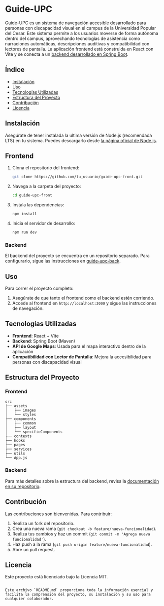 
# Guide-UPC

Guide-UPC es un sistema de navegación accesible desarrollado para personas con discapacidad visual en el campus de la Universidad Popular del Cesar. Este sistema permite a los usuarios moverse de forma autónoma dentro del campus, aprovechando tecnologías de asistencia como narraciones automáticas, descripciones auditivas y compatibilidad con lectores de pantalla. La aplicación frontend está construida en React con Vite y se conecta a un [backend desarrollado en Spring Boot](https://github.com/Murif777/guide-upc-back).

## Índice
- [Instalación](#instalación)
- [Uso](#uso)
- [Tecnologías Utilizadas](#tecnologías-utilizadas)
- [Estructura del Proyecto](#estructura-del-proyecto)
- [Contribución](#contribución)
- [Licencia](#licencia)

## Instalación
Asegúrate de tener instalada la ultima versión de Node.js (recomendada LTS) en tu sistema. Puedes descargarlo desde [la página oficial de Node.js](https://nodejs.org/).
## Frontend
1. Clona el repositorio del frontend:
   ```bash
   git clone https://github.com/tu_usuario/guide-upc-front.git
   ```
2. Navega a la carpeta del proyecto:
   ```bash
   cd guide-upc-front
   ```
3. Instala las dependencias:
   ```bash
   npm install
   ```
4. Inicia el servidor de desarrollo:
   ```bash
   npm run dev
   ```

### Backend
El backend del proyecto se encuentra en un repositorio separado. Para configurarlo, sigue las instrucciones en [guide-upc-back](https://github.com/Murif777/guide-upc-back).

## Uso
Para correr el proyecto completo:
1. Asegúrate de que tanto el frontend como el backend estén corriendo.
2. Accede al frontend en `http://localhost:3000` y sigue las instrucciones de navegación.

## Tecnologías Utilizadas
- **Frontend**: React + Vite
- **Backend**: Spring Boot (Maven)
- **API de Google Maps**: Usada para el mapa interactivo dentro de la aplicación
- **Compatibilidad con Lector de Pantalla**: Mejora la accesibilidad para personas con discapacidad visual

## Estructura del Proyecto

### Frontend
```plaintext
src
├── assets
│   ├── images
│   └── styles
├── components
│   ├── common
│   ├── layout
│   └── specificComponents
├── contexts
├── hooks
├── pages
├── services
├── utils
└── App.js
```

### Backend
Para más detalles sobre la estructura del backend, revisa la [documentación en su repositorio](https://github.com/Murif777/guide-upc-back).

## Contribución
Las contribuciones son bienvenidas. Para contribuir:
1. Realiza un fork del repositorio.
2. Crea una nueva rama (`git checkout -b feature/nueva-funcionalidad`).
3. Realiza tus cambios y haz un commit (`git commit -m 'Agrega nueva funcionalidad'`).
4. Haz push a la rama (`git push origin feature/nueva-funcionalidad`).
5. Abre un pull request.

## Licencia
Este proyecto está licenciado bajo la Licencia MIT.
```

Este archivo `README.md` proporciona toda la información esencial y facilita la comprensión del proyecto, su instalación y su uso para cualquier colaborador.
